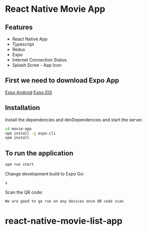 # React Native Movie  App

## Features

- React Native App
- Typescript
- Redux 
- Expo
- Internet Connection Status.
- Splash Scree - App Icon



## First we need to download Expo App
[Expo Android](https://play.google.com/store/search?q=expo+go+app&c=apps&hl=en)
[Expo IOS](https://apps.apple.com/app/id982107779)


## Installation

Install the dependencies and devDependencies and start the server.

```sh
cd movie-app
npm install -g expo-cli
npm install
```



## To run the application

```sh
npm run start
```

Change development build to Expo Go:
```sh
s
```

Scan the QR code:
```sh
We are good to go run on any devices once QR code scan
```
# react-native-movie-list-app
